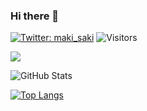 ### Hi there 👋

<!--
**endoftheyukky/endoftheyukky** is a ✨ _special_ ✨ repository because its `README.md` (this file) appears on your GitHub profile.

Here are some ideas to get you started:

- 🔭 I’m currently working on ...
- 🌱 I’m currently learning ...
- 👯 I’m looking to collaborate on ...
- 🤔 I’m looking for help with ...
- 💬 Ask me about ...
- 📫 How to reach me: ...
- 😄 Pronouns: ...
- ⚡ Fun fact: ...
-->
[![Twitter: maki_saki](https://img.shields.io/twitter/follow/maki_saki?style=social)](https://twitter.com/swon_movie)
![Visitors](https://visitor-badge.glitch.me/badge?page_id=endoftheyukky&left_color=gray&right_color=blue)
 
![](https://github-profile-summary-cards.vercel.app/api/cards/profile-details?username=endoftheyukky&theme=vue)
 
![GitHub Stats](https://github-readme-stats.vercel.app/api?username=endoftheyukky&show_icons=true)
 
[![Top Langs](https://github-readme-stats.vercel.app/api/top-langs/?username=endoftheyukky&layout=compact&langs_count=6)](https://github.com/anuraghazra/github-readme-stats)

